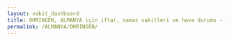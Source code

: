 ```yaml
---
layout: vakit_dashboard
title: OHRINGEN, ALMANYA için iftar, namaz vakitleri ve hava durumu - ilçe/eyalet seç
permalink: /ALMANYA/OHRINGEN/
---
```


<script type="text/javascript">
  var GLOBAL_COUNTRY = 'ALMANYA';
  var GLOBAL_CITY = 'OHRINGEN';
  var GLOBAL_STATE = '';
  var lat = 72;
  var lon = 21;
</script>
